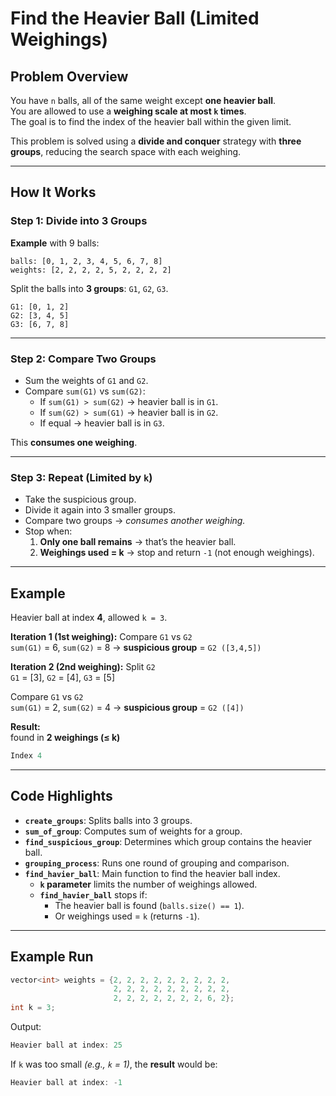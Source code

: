 # Find the Heavier Ball (Limited Weighings)

## Problem Overview
You have `n` balls, all of the same weight except **one heavier ball**.  
You are allowed to use a **weighing scale at most `k` times**.  
The goal is to find the index of the heavier ball within the given limit.

This problem is solved using a **divide and conquer** strategy with **three groups**, reducing the search space with each weighing.

---


## How It Works

### Step 1: Divide into 3 Groups
**Example** with 9 balls:

```
balls: [0, 1, 2, 3, 4, 5, 6, 7, 8]
weights: [2, 2, 2, 2, 5, 2, 2, 2, 2]
```

Split the balls into **3 groups**: `G1`, `G2`, `G3`.

```
G1: [0, 1, 2]
G2: [3, 4, 5]
G3: [6, 7, 8]
```
---

### Step 2: Compare Two Groups
- Sum the weights of `G1` and `G2`.
- Compare `sum(G1)` vs `sum(G2)`:
  - If `sum(G1) > sum(G2)` → heavier ball is in `G1`.
  - If `sum(G2) > sum(G1)` → heavier ball is in `G2`.
  - If equal → heavier ball is in `G3`.

This **consumes one weighing**.

---

### Step 3: Repeat (Limited by `k`)
- Take the suspicious group.
- Divide it again into 3 smaller groups.
- Compare two groups → *consumes another weighing.*
- Stop when:
  1. **Only one ball remains** → that’s the heavier ball.
  2. **Weighings used = k** → stop and return `-1` (not enough weighings).

---

## Example

Heavier ball at index **4**, allowed `k = 3`.

**Iteration 1 (1st weighing):** Compare `G1` vs `G2`  
`sum(G1)` = 6, `sum(G2)` = 8 → **suspicious group** = `G2 ([3,4,5])`

**Iteration 2 (2nd weighing):** Split `G2`  
`G1` = [3], `G2` = [4], `G3` = [5]

Compare `G1` vs `G2`  
`sum(G1)` = 2, `sum(G2)` = 4 → **suspicious group** = `G2 ([4])`  

**Result:**  
found in **2 weighings (≤ k)**  
```cpp
Index 4
```
---

## Code Highlights

- **`create_groups`**: Splits balls into 3 groups.
- **`sum_of_group`**: Computes sum of weights for a group.
- **`find_suspicious_group`**: Determines which group contains the heavier ball.
- **`grouping_process`**: Runs one round of grouping and comparison.
- **`find_havier_ball`**: Main function to find the heavier ball index.
  - **`k` parameter** limits the number of weighings allowed.
  - **`find_havier_ball`** stops if:
    - The heavier ball is found (`balls.size() == 1`).
    - Or weighings used = `k` (returns `-1`).

---
## Example Run
```cpp
vector<int> weights = {2, 2, 2, 2, 2, 2, 2, 2, 2,
                       2, 2, 2, 2, 2, 2, 2, 2, 2,
                       2, 2, 2, 2, 2, 2, 2, 6, 2};
int k = 3;
```

Output:

```cpp
Heavier ball at index: 25
```

If `k` was too small *(e.g., `k` = 1)*, the **result** would be:

```cpp
Heavier ball at index: -1
```